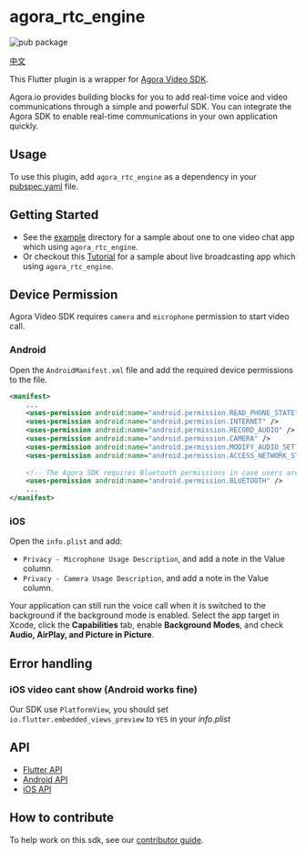 # agora_rtc_engine

![pub package](https://img.shields.io/pub/v/agora_rtc_engine.svg?include_prereleases)

[中文](README.zh.md)

This Flutter plugin is a wrapper for [Agora Video SDK](https://docs.agora.io/en/Interactive%20Broadcast/product_live?platform=All%20Platforms).

Agora.io provides building blocks for you to add real-time voice and video communications through a simple and powerful SDK. You can integrate the Agora SDK to enable real-time communications in your own application quickly.

## Usage

To use this plugin, add `agora_rtc_engine` as a dependency in your [pubspec.yaml](https://flutter.dev/docs/development/packages-and-plugins/using-packages) file.

## Getting Started

* See the [example](example) directory for a sample about one to one video chat app which using `agora_rtc_engine`.
* Or checkout this [Tutorial](https://github.com/AgoraIO-Community/Agora-Flutter-Quickstart) for a sample about live broadcasting app which using `agora_rtc_engine`.

## Device Permission

Agora Video SDK requires `camera` and `microphone` permission to start video call.

### Android

Open the `AndroidManifest.xml` file and add the required device permissions to the file.

```xml
<manifest>
    ...
    <uses-permission android:name="android.permission.READ_PHONE_STATE"/>
    <uses-permission android:name="android.permission.INTERNET" />
    <uses-permission android:name="android.permission.RECORD_AUDIO" />
    <uses-permission android:name="android.permission.CAMERA" />
    <uses-permission android:name="android.permission.MODIFY_AUDIO_SETTINGS" />
    <uses-permission android:name="android.permission.ACCESS_NETWORK_STATE" />
    
    <!-- The Agora SDK requires Bluetooth permissions in case users are using Bluetooth devices.-->
    <uses-permission android:name="android.permission.BLUETOOTH" />
    ...
</manifest>
```

### iOS

Open the `info.plist` and add:

- `Privacy - Microphone Usage Description`, and add a note in the Value column.
- `Privacy - Camera Usage Description`, and add a note in the Value column.

Your application can still run the voice call when it is switched to the background if the background mode is enabled. Select the app target in Xcode, click the **Capabilities** tab, enable **Background Modes**, and check **Audio, AirPlay, and Picture in Picture**.

## Error handling

### iOS video cant show (Android works fine)

Our SDK use `PlatformView`, you should set `io.flutter.embedded_views_preview` to `YES` in your *info.plist*

## API

* [Flutter API](https://agoraio.github.io/Flutter-SDK/index.html)
* [Android API](https://docs.agora.io/en/Video/API%20Reference/java/index.html)
* [iOS API](https://docs.agora.io/en/Video/API%20Reference/oc/docs/headers/Agora-Objective-C-API-Overview.html)

## How to contribute

To help work on this sdk, see our [contributor guide](https://github.com/AgoraIO/Flutter-SDK/blob/master/CONTRIBUTING.md).
